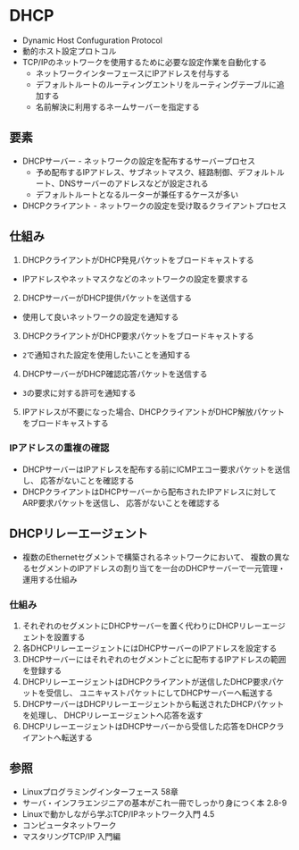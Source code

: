# DHCP
- Dynamic Host Confuguration Protocol
- 動的ホスト設定プロトコル
- TCP/IPのネットワークを使用するために必要な設定作業を自動化する
  - ネットワークインターフェースにIPアドレスを付与する
  - デフォルトルートのルーティングエントリをルーティングテーブルに追加する
  - 名前解決に利用するネームサーバーを指定する

## 要素
- DHCPサーバー - ネットワークの設定を配布するサーバープロセス
  - 予め配布するIPアドレス、サブネットマスク、経路制御、デフォルトルート、DNSサーバーのアドレスなどが設定される
  - デフォルトルートとなるルーターが兼任するケースが多い
- DHCPクライアント - ネットワークの設定を受け取るクライアントプロセス

## 仕組み
1. DHCPクライアントがDHCP発見パケットをブロードキャストする
  - IPアドレスやネットマスクなどのネットワークの設定を要求する
2. DHCPサーバーがDHCP提供パケットを送信する
  - 使用して良いネットワークの設定を通知する
3. DHCPクライアントがDHCP要求パケットをブロードキャストする
  - `2`で通知された設定を使用したいことを通知する
4. DHCPサーバーがDHCP確認応答パケットを送信する
  - `3`の要求に対する許可を通知する
5. IPアドレスが不要になった場合、DHCPクライアントがDHCP解放パケットをブロードキャストする

### IPアドレスの重複の確認
- DHCPサーバーはIPアドレスを配布する前にICMPエコー要求パケットを送信し、
  応答がないことを確認する
- DHCPクライアントはDHCPサーバーから配布されたIPアドレスに対してARP要求パケットを送信し、
  応答がないことを確認する

## DHCPリレーエージェント
- 複数のEthernetセグメントで構築されるネットワークにおいて、
  複数の異なるセグメントのIPアドレスの割り当てを一台のDHCPサーバーで一元管理・運用する仕組み

### 仕組み
1. それぞれのセグメントにDHCPサーバーを置く代わりにDHCPリレーエージェントを設置する
2. 各DHCPリレーエージェントにはDHCPサーバーのIPアドレスを設定する
3. DHCPサーバーにはそれぞれのセグメントごとに配布するIPアドレスの範囲を登録する
4. DHCPリレーエージェントはDHCPクライアントが送信したDHCP要求パケットを受信し、
   ユニキャストパケットにしてDHCPサーバーへ転送する
5. DHCPサーバーはDHCPリレーエージェントから転送されたDHCPパケットを処理し、
   DHCPリレーエージェントへ応答を返す
6. DHCPリレーエージェントはDHCPサーバーから受信した応答をDHCPクライアントへ転送する

## 参照
- Linuxプログラミングインターフェース 58章
- サーバ・インフラエンジニアの基本がこれ一冊でしっかり身につく本 2.8-9
- Linuxで動かしながら学ぶTCP/IPネットワーク入門 4.5
- コンピュータネットワーク
- マスタリングTCP/IP 入門編
